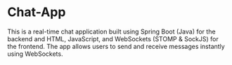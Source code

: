 # Chat-App
This is a real-time chat application built using Spring Boot (Java) for the backend and HTML, JavaScript, and WebSockets (STOMP &amp; SockJS) for the frontend. The app allows users to send and receive messages instantly using WebSockets.
